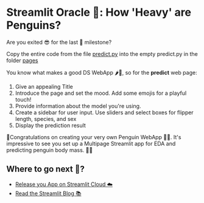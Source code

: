 # Streamlit Oracle 🔮: How 'Heavy' are Penguins?
Are you exited 😎 for the last 🗿 milestone?

Copy the entire code from the file [predict.py](../warmup_exercises/predict.py) into the empty predict.py in the folder [pages](./pages/predict.py)

You know what makes a good DS WebApp 🌶️🐠, so for the __predict__ web page: 
1. Give an appealing Title 
2. Introduce the page and set the mood. Add some emojis for a playful touch!
2. Provide information about the model you're using. 
3. Create a sidebar for user input. Use sliders and select boxes for flipper length, species, and sex
4. Display the prediction result

🎉Congratulations on creating your very own Penguin WebApp 🐧✨. It's impressive to see you set up a Multipage Streamlit app for EDA and predicting penguin body mass. 🚀👏

## Where to go next 🎈?
+ [Release you App on Streamlit Cloud ☁️](https://streamlit.io/cloud)
+ [Read the Streamlit Blog 📚](https://blog.streamlit.io)